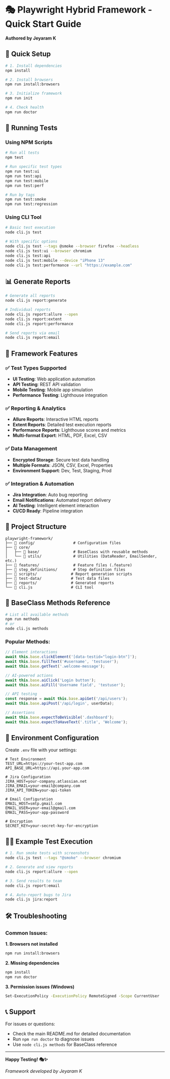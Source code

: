 # 🎭 Playwright Hybrid Framework - Quick Start Guide

**Authored by Jeyaram K**

## 🚀 Quick Setup

```bash
# 1. Install dependencies
npm install

# 2. Install browsers
npm run install:browsers

# 3. Initialize framework
npm run init

# 4. Check health
npm run doctor
```

## 🎯 Running Tests

### Using NPM Scripts
```bash
# Run all tests
npm test

# Run specific test types
npm run test:ui
npm run test:api
npm run test:mobile
npm run test:perf

# Run by tags
npm run test:smoke
npm run test:regression
```

### Using CLI Tool
```bash
# Basic test execution
node cli.js test

# With specific options
node cli.js test --tags @smoke --browser firefox --headless
node cli.js test:ui --browser chromium
node cli.js test:api
node cli.js test:mobile --device "iPhone 13"
node cli.js test:performance --url "https://example.com"
```

## 📊 Generate Reports

```bash
# Generate all reports
node cli.js report:generate

# Individual reports
node cli.js report:allure --open
node cli.js report:extent
node cli.js report:performance

# Send reports via email
node cli.js report:email
```

## 🔧 Framework Features

### ✅ Test Types Supported
- **UI Testing**: Web application automation
- **API Testing**: REST API validation
- **Mobile Testing**: Mobile app simulation
- **Performance Testing**: Lighthouse integration

### ✅ Reporting & Analytics
- **Allure Reports**: Interactive HTML reports
- **Extent Reports**: Detailed test execution reports
- **Performance Reports**: Lighthouse scores and metrics
- **Multi-format Export**: HTML, PDF, Excel, CSV

### ✅ Data Management
- **Encrypted Storage**: Secure test data handling
- **Multiple Formats**: JSON, CSV, Excel, Properties
- **Environment Support**: Dev, Test, Staging, Prod

### ✅ Integration & Automation
- **Jira Integration**: Auto bug reporting
- **Email Notifications**: Automated report delivery
- **AI Testing**: Intelligent element interaction
- **CI/CD Ready**: Pipeline integration

## 📁 Project Structure

```
playwright-framework/
├── 📁 config/                 # Configuration files
├── 📁 core/
│   ├── 📁 base/               # BaseClass with reusable methods
│   └── 📁 utils/              # Utilities (DataReader, EmailSender, etc.)
├── 📁 features/               # Feature files (.feature)
├── 📁 step_definitions/       # Step definition files
├── 📁 scripts/               # Report generation scripts
├── 📁 test-data/             # Test data files
├── 📁 reports/               # Generated reports
└── 📄 cli.js                 # CLI tool
```

## 🎨 BaseClass Methods Reference

```bash
# List all available methods
npm run methods
# or
node cli.js methods
```

### Popular Methods:
```javascript
// Element interactions
await this.base.clickElement('[data-testid="login-btn"]');
await this.base.fillText('#username', 'testuser');
await this.base.getText('.welcome-message');

// AI-powered actions
await this.base.aiClick('Login button');
await this.base.aiFill('Username field', 'testuser');

// API testing
const response = await this.base.apiGet('/api/users');
await this.base.apiPost('/api/login', userData);

// Assertions
await this.base.expectToBeVisible('.dashboard');
await this.base.expectToHaveText('.title', 'Welcome');
```

## 🔐 Environment Configuration

Create `.env` file with your settings:
```env
# Test Environment
TEST_URL=https://your-test-app.com
API_BASE_URL=https://api.your-app.com

# Jira Configuration
JIRA_HOST=your-company.atlassian.net
JIRA_EMAIL=your-email@company.com
JIRA_API_TOKEN=your-api-token

# Email Configuration
EMAIL_HOST=smtp.gmail.com
EMAIL_USER=your-email@gmail.com
EMAIL_PASS=your-app-password

# Encryption
SECRET_KEY=your-secret-key-for-encryption
```

## 🏃‍♂️ Example Test Execution

```bash
# 1. Run smoke tests with screenshots
node cli.js test --tags "@smoke" --browser chromium

# 2. Generate and view reports
node cli.js report:allure --open

# 3. Send results to team
node cli.js report:email

# 4. Auto-report bugs to Jira
node cli.js jira:report
```

## 🛠️ Troubleshooting

### Common Issues:

**1. Browsers not installed**
```bash
npm run install:browsers
```

**2. Missing dependencies**
```bash
npm install
npm run doctor
```

**3. Permission issues (Windows)**
```bash
Set-ExecutionPolicy -ExecutionPolicy RemoteSigned -Scope CurrentUser
```

## 📞 Support

For issues or questions:
- Check the main README.md for detailed documentation
- Run `npm run doctor` to diagnose issues
- Use `node cli.js methods` for BaseClass reference

---

**Happy Testing! 🎭✨**

*Framework developed by Jeyaram K*
